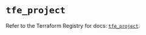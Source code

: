 # `tfe_project`

Refer to the Terraform Registry for docs: [`tfe_project`](https://registry.terraform.io/providers/hashicorp/tfe/0.58.0/docs/resources/project).
